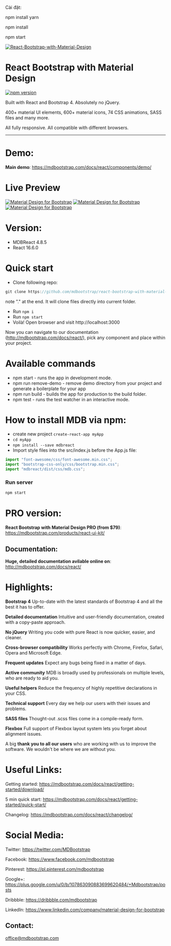Cài đặt:

npm install yarn

npm install

npm start


[![React-Bootstrap-with-Material-Design](https://mdbootstrap.com/img/Marketing/products/react/mdb-free.jpg)](https://mdbootstrap.com/docs/react/)

# React Bootstrap with Material Design

[![npm version](https://badge.fury.io/js/mdbreact.svg)](https://badge.fury.io/js/mdbreact)

Built with React and Bootstrap 4. Absolutely no jQuery.

400+ material UI elements, 600+ material icons, 74 CSS animations, SASS files and many more.

All fully responsive. All compatible with different browsers.

---

# Demo:

**Main demo**: https://mdbootstrap.com/docs/react/components/demo/

# Live Preview

[![Material Design for Bootstrap](https://mdbootstrap.com/img/Mockups/Lightbox/Original/img%20%2888%29.jpg)](https://mdbootstrap.com/angular/)
[![Material Design for Bootstrap](https://mdbootstrap.com/img/Mockups/Lightbox/Original/img%20%2876%29.jpg)](https://mdbootstrap.com/angular/)
[![Material Design for Bootstrap](https://mdbootstrap.com/img/Mockups/Lightbox/Original/img%20%2873%29.jpg)](https://mdbootstrap.com/angular/)

# Version:

- MDBReact 4.8.5
- React 16.6.0

# Quick start

- Clone following repo:

```javascript
git clone https://github.com/mdbootstrap/react-bootstrap-with-material-design .
```

note "." at the end. It will clone files directly into current folder.

- Run `npm i`
- Run `npm start`
- Voilà! Open browser and visit http://localhost:3000

Now you can navigate to our documentation (http://mdbootstrap.com/docs/react/), pick any component and place within your project.

# Available commands

- npm start - runs the app in development mode.
- npm run remove-demo - remove demo directory from your project and generate a boilerplate for your app
- npm run build - builds the app for production to the build folder.
- npm test - runs the test watcher in an interactive mode.

# How to install MDB via npm:

- create new project `create-react-app myApp`
- `cd myApp`
- `npm install --save mdbreact`
- Import style files into the src/index.js before the App.js file:

```javascript
import "font-awesome/css/font-awesome.min.css";
import "bootstrap-css-only/css/bootstrap.min.css";
import "mdbreact/dist/css/mdb.css";
```

### Run server

```bash
npm start
```

# PRO version:

**React Bootstrap with Material Design PRO (from $79)**: https://mdbootstrap.com/products/react-ui-kit/

## Documentation:

**Huge, detailed documentation avilable online on**: http://mdbootstrap.com/docs/react/

# Highlights:

**Bootstrap 4**
Up-to-date with the latest standards of Bootstrap 4 and all the best it has to offer.

**Detailed documentation**
Intuitive and user-friendly documentation, created with a copy-paste approach.

**No jQuery**
Writing you code with pure React is now quicker, easier, and cleaner.

**Cross-browser compatibility**
Works perfectly with Chrome, Firefox, Safari, Opera and Microsoft Edge.

**Frequent updates**
Expect any bugs being fixed in a matter of days.

**Active community**
MDB is broadly used by professionals on multiple levels, who are ready to aid you.

**Useful helpers**
Reduce the frequency of highly repetitive declarations in your CSS.

**Technical support**
Every day we help our users with their issues and problems.

**SASS files**
Thought-out .scss files come in a compile-ready form.

**Flexbox**
Full support of Flexbox layout system lets you forget about alignment issues.

A big **thank you to all our users** who are working with us to improve the software. We wouldn't be where we are without you.

# Useful Links:

Getting started: https://mdbootstrap.com/docs/react/getting-started/download/

5 min quick start: https://mdbootstrap.com/docs/react/getting-started/quick-start/

Changelog: https://mdbootstrap.com/docs/react/changelog/

# Social Media:

Twitter: https://twitter.com/MDBootstrap

Facebook: https://www.facebook.com/mdbootstrap

Pinterest: https://pl.pinterest.com/mdbootstrap

Google+: https://plus.google.com/u/0/b/107863090883699620484/+Mdbootstrap/posts

Dribbble: https://dribbble.com/mdbootstrap

LinkedIn: https://www.linkedin.com/company/material-design-for-bootstrap

## Contact:

office@mdbootstrap.com
